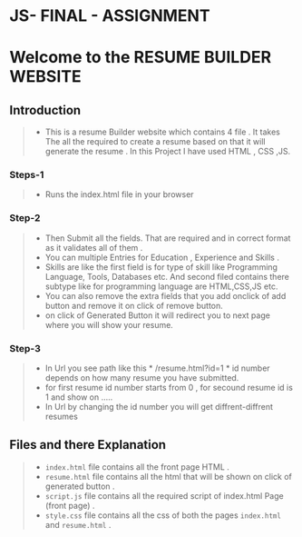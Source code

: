 # JS- FINAL - ASSIGNMENT


# Welcome to the RESUME BUILDER WEBSITE 
## Introduction
> + This is a resume Builder website which contains 4 file . It takes The all the required to create a resume based on that it will generate the resume . In this Project I have used HTML , CSS ,JS.

### Steps-1
> +  Runs the index.html file in your browser


### Step-2 
> + Then Submit all the fields. That are required and in correct format as it validates all of them .
> + You can multiple Entries for Education , Experience and Skills .
> + Skills are like the first field is for type of skill like Programming Language, Tools, Databases etc. And second filed contains there subtype like for programming language are HTML,CSS,JS etc.
> + You can also remove the extra fields that you add onclick of add button and remove it on click of remove button.
> + on click of Generated Button it will redirect you to next page where you will show your resume.


### Step-3
> + In Url you see path like this * /resume.html?id=1 * id number depends on how many resume you have submitted.
> + for first resume id number starts from 0 , for secound resume id is 1 and show on .....
> +  In Url by changing the id number you will get diffrent-diffrent resumes

## Files and there Explanation 
> + `index.html` file contains all the front page HTML .
> + `resume.html` file contains all the html that will be shown on click of generated button .
> + `script.js` file contains all the required script of index.html Page (front page) .
> + `style.css` file contains all the css of both the pages `index.html` and `resume.html` .
